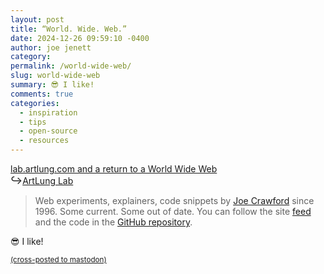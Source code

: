 ```yaml
---
layout: post
title: “World. Wide. Web.”
date: 2024-12-26 09:59:10 -0400
author: joe jenett
category: 
permalink: /world-wide-web/
slug: world-wide-web
summary: 😎 I like!
comments: true
categories:
  - inspiration
  - tips
  - open-source
  - resources
---
```

<a title="ArtLung: lab.artlung.com and a return to a World Wide Web ~ 23 Dec 2024" href="https://artlung.com/blog/2024/12/23/lab-artlung-com-and-a-return-to-a-world-wide-web/">lab.artlung.com and a return to a World Wide Web</a><br><big>&#8618;</big><a title="ArtLung Lab: Web Tech Experiments by Joe Crawford / ArtLung Lab" href="https://lab.artlung.com/">ArtLung Lab</a>

<blockquote><p>Web experiments, explainers, code snippets by <a href="https://artlung.com/">Joe Crawford</a> since 1996. Some current. Some out of date. You can follow the site <a href="https://lab.artlung.com/feed.xml">feed</a> and the code in the <a href="https://github.com/artlung/lab.artlung.com">GitHub repository</a>.</p></blockquote>
😎 I like!
<p>
<a href="https://brid.gy/publish/mastodon"><small>(cross-posted to mastodon)</small></a>
</p>
